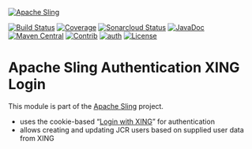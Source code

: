 [![Apache Sling](https://sling.apache.org/res/logos/sling.png)](https://sling.apache.org)

&#32;[![Build Status](https://ci-builds.apache.org/job/Sling/job/modules/job/sling-org-apache-sling-auth-xing-login/job/master/badge/icon)](https://ci-builds.apache.org/job/Sling/job/modules/job/sling-org-apache-sling-auth-xing-login/job/master/)&#32;[![Coverage](https://sonarcloud.io/api/project_badges/measure?project=apache_sling-org-apache-sling-auth-xing-login&metric=coverage)](https://sonarcloud.io/dashboard?id=apache_sling-org-apache-sling-auth-xing-login)&#32;[![Sonarcloud Status](https://sonarcloud.io/api/project_badges/measure?project=apache_sling-org-apache-sling-auth-xing-login&metric=alert_status)](https://sonarcloud.io/dashboard?id=apache_sling-org-apache-sling-auth-xing-login)&#32;[![JavaDoc](https://www.javadoc.io/badge/org.apache.sling/org.apache.sling.auth.xing.login.svg)](https://www.javadoc.io/doc/org.apache.sling/org.apache.sling.auth.xing.login)&#32;[![Maven Central](https://maven-badges.herokuapp.com/maven-central/org.apache.sling/org.apache.sling.auth.xing.login/badge.svg)](https://search.maven.org/#search%7Cga%7C1%7Cg%3A%22org.apache.sling%22%20a%3A%22org.apache.sling.auth.xing.login%22)&#32;[![Contrib](https://sling.apache.org/badges/status-contrib.svg)](https://github.com/apache/sling-aggregator/blob/master/docs/status/contrib.md)&#32;[![auth](https://sling.apache.org/badges/group-auth.svg)](https://github.com/apache/sling-aggregator/blob/master/docs/groups/auth.md) [![License](https://img.shields.io/badge/License-Apache%202.0-blue.svg)](https://www.apache.org/licenses/LICENSE-2.0)

# Apache Sling Authentication XING Login

This module is part of the [Apache Sling](https://sling.apache.org) project.

* uses the cookie-based “[Login with XING](https://dev.xing.com/plugins/login_with)” for authentication
* allows creating and updating JCR users based on supplied user data from XING
